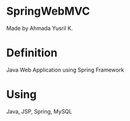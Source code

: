 # SpringWebMVC
Made by Ahmada Yusril K.
# Definition
Java Web Application using Spring Framework
# Using
Java, JSP, Spring, MySQL
